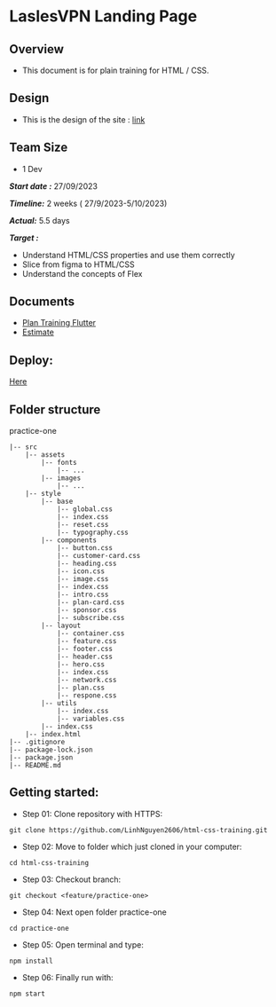 
# LaslesVPN Landing Page

## Overview

- This document is for plain training for HTML / CSS.
## Design

- This is the design of the site : [link](https://www.figma.com/file/y4g7B9BSJsuPkI101iyF5E/FREEBIES-Landingpage-LaslesVPN-(Community)?node-id=0%3A1&mode=dev)

## Team Size 

- 1 Dev

***Start date :*** 27/09/2023


***Timeline:*** 2 weeks ( 27/9/2023-5/10/2023)

***Actual:*** 5.5 days

***Target :***

- Understand HTML/CSS properties and use them correctly
- Slice from figma to HTML/CSS
- Understand the concepts of Flex
    
## Documents
- [Plan Training Flutter](https://docs.google.com/document/d/1rF_pSnwjAX5dB2eaw8pBNvZujXQC1Jk1/edit)
- [Estimate](https://docs.google.com/document/d/1r25Y-52ybHGXcYb1YIECYA6pyEwKcQb70rmLMt1G-eQ/edit)
​
## Deploy:
[Here](https://laslesvpn-practice-one.vercel.app/)

## Folder structure ##
practice-one
~~~
|-- src
    |-- assets
        |-- fonts
            |-- ...
        |-- images
            |-- ...
    |-- style
        |-- base
            |-- global.css
            |-- index.css
            |-- reset.css
            |-- typography.css
        |-- components
            |-- button.css
            |-- customer-card.css
            |-- heading.css
            |-- icon.css
            |-- image.css
            |-- index.css
            |-- intro.css
            |-- plan-card.css
            |-- sponsor.css
            |-- subscribe.css
        |-- layout
            |-- container.css
            |-- feature.css
            |-- footer.css
            |-- header.css
            |-- hero.css
            |-- index.css
            |-- network.css
            |-- plan.css
            |-- respone.css
        |-- utils
            |-- index.css
            |-- variables.css
        |-- index.css
    |-- index.html
|-- .gitignore
|-- package-lock.json
|-- package.json
|-- README.md
~~~


## Getting started:
- Step 01: Clone repository with HTTPS:
~~~
git clone https://github.com/LinhNguyen2606/html-css-training.git
~~~

- Step 02: Move to folder which just cloned in your computer:
~~~
cd html-css-training
~~~

- Step 03: Checkout branch:
~~~
git checkout <feature/practice-one> 
~~~

- Step 04: Next open folder practice-one
~~~
cd practice-one
~~~

- Step 05: Open terminal and type:
~~~
npm install
~~~

- Step 06: Finally run with:
~~~
npm start
~~~
